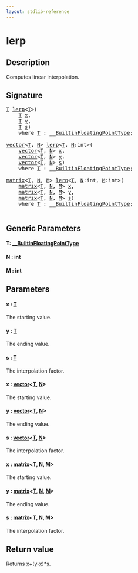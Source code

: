 ```yaml
---
layout: stdlib-reference
---
```


# lerp

## Description

Computes linear interpolation.



## Signature 

<pre>
<a href="lerp.md#typeparam-T" class="code_type">T</a> <a href="lerp.md">lerp</a>&lt;<a href="lerp.md#typeparam-T" class="code_type">T</a>&gt;(
    <a href="lerp.md#typeparam-T" class="code_type">T</a> <a href="lerp.md#decl-x" class="code_param">x</a>,
    <a href="lerp.md#typeparam-T" class="code_type">T</a> <a href="lerp.md#decl-y" class="code_param">y</a>,
    <a href="lerp.md#typeparam-T" class="code_type">T</a> <a href="lerp.md#decl-s" class="code_param">s</a>)
    <span class='code_keyword'>where</span> <a href="lerp.md#typeparam-T" class="code_type">T</a> : <a href="../interfaces/0_builtinfloatingpointtype-029hm/index.md" class="code_type">__BuiltinFloatingPointType</a>;

<a href="../types/vector/index.md" class="code_type">vector</a>&lt;<a href="lerp.md#typeparam-T" class="code_type">T</a>, <a href="lerp.md#decl-N" class="code_var">N</a>&gt; <a href="lerp.md">lerp</a>&lt;<a href="lerp.md#typeparam-T" class="code_type">T</a>, <a href="lerp.md#decl-N" class="code_var">N</a>:<span class="code_keyword">int</span>&gt;(
    <a href="../types/vector/index.md" class="code_type">vector</a>&lt;<a href="lerp.md#typeparam-T" class="code_type">T</a>, <a href="lerp.md#decl-N" class="code_var">N</a>&gt; <a href="lerp.md#decl-x" class="code_param">x</a>,
    <a href="../types/vector/index.md" class="code_type">vector</a>&lt;<a href="lerp.md#typeparam-T" class="code_type">T</a>, <a href="lerp.md#decl-N" class="code_var">N</a>&gt; <a href="lerp.md#decl-y" class="code_param">y</a>,
    <a href="../types/vector/index.md" class="code_type">vector</a>&lt;<a href="lerp.md#typeparam-T" class="code_type">T</a>, <a href="lerp.md#decl-N" class="code_var">N</a>&gt; <a href="lerp.md#decl-s" class="code_param">s</a>)
    <span class='code_keyword'>where</span> <a href="lerp.md#typeparam-T" class="code_type">T</a> : <a href="../interfaces/0_builtinfloatingpointtype-029hm/index.md" class="code_type">__BuiltinFloatingPointType</a>;

<a href="../types/matrix/index.md" class="code_type">matrix</a>&lt;<a href="lerp.md#typeparam-T" class="code_type">T</a>, <a href="lerp.md#decl-N" class="code_var">N</a>, <a href="lerp.md#decl-M" class="code_var">M</a>&gt; <a href="lerp.md">lerp</a>&lt;<a href="lerp.md#typeparam-T" class="code_type">T</a>, <a href="lerp.md#decl-N" class="code_var">N</a>:<span class="code_keyword">int</span>, <a href="lerp.md#decl-M" class="code_var">M</a>:<span class="code_keyword">int</span>&gt;(
    <a href="../types/matrix/index.md" class="code_type">matrix</a>&lt;<a href="lerp.md#typeparam-T" class="code_type">T</a>, <a href="lerp.md#decl-N" class="code_var">N</a>, <a href="lerp.md#decl-M" class="code_var">M</a>&gt; <a href="lerp.md#decl-x" class="code_param">x</a>,
    <a href="../types/matrix/index.md" class="code_type">matrix</a>&lt;<a href="lerp.md#typeparam-T" class="code_type">T</a>, <a href="lerp.md#decl-N" class="code_var">N</a>, <a href="lerp.md#decl-M" class="code_var">M</a>&gt; <a href="lerp.md#decl-y" class="code_param">y</a>,
    <a href="../types/matrix/index.md" class="code_type">matrix</a>&lt;<a href="lerp.md#typeparam-T" class="code_type">T</a>, <a href="lerp.md#decl-N" class="code_var">N</a>, <a href="lerp.md#decl-M" class="code_var">M</a>&gt; <a href="lerp.md#decl-s" class="code_param">s</a>)
    <span class='code_keyword'>where</span> <a href="lerp.md#typeparam-T" class="code_type">T</a> : <a href="../interfaces/0_builtinfloatingpointtype-029hm/index.md" class="code_type">__BuiltinFloatingPointType</a>;

</pre>

## Generic Parameters

####  <a id="typeparam-T"></a>T: [\_\_BuiltinFloatingPointType](../interfaces/0_builtinfloatingpointtype-029hm/index.md)
####  <a id="decl-N"></a>N  : int
####  <a id="decl-M"></a>M  : int

## Parameters

####  <a id="decl-x"></a>x  : [T](lerp.md#typeparam-T)
The starting value.

####  <a id="decl-y"></a>y  : [T](lerp.md#typeparam-T)
The ending value.

####  <a id="decl-s"></a>s  : [T](lerp.md#typeparam-T)
The interpolation factor.

####  <a id="decl-x"></a>x  : [vector](../types/vector/index.md)\<[T](../types/vector/index.md#typeparam-T), [N](../types/vector/index.md#decl-N)\>
The starting value.

####  <a id="decl-y"></a>y  : [vector](../types/vector/index.md)\<[T](../types/vector/index.md#typeparam-T), [N](../types/vector/index.md#decl-N)\>
The ending value.

####  <a id="decl-s"></a>s  : [vector](../types/vector/index.md)\<[T](../types/vector/index.md#typeparam-T), [N](../types/vector/index.md#decl-N)\>
The interpolation factor.

####  <a id="decl-x"></a>x  : [matrix](../types/matrix/index.md)\<[T](../types/matrix/t-0.md), [N](../types/matrix/index.md#decl-N), [M](../types/matrix/index.md#decl-M)\>
The starting value.

####  <a id="decl-y"></a>y  : [matrix](../types/matrix/index.md)\<[T](../types/matrix/t-0.md), [N](../types/matrix/index.md#decl-N), [M](../types/matrix/index.md#decl-M)\>
The ending value.

####  <a id="decl-s"></a>s  : [matrix](../types/matrix/index.md)\<[T](../types/matrix/t-0.md), [N](../types/matrix/index.md#decl-N), [M](../types/matrix/index.md#decl-M)\>
The interpolation factor.


## Return value
Returns <span class='code'><a href="lerp.md#decl-x" class="code_param">x</a>+(<a href="lerp.md#decl-y" class="code_param">y</a>-<a href="lerp.md#decl-x" class="code_param">x</a>)*<a href="lerp.md#decl-s" class="code_param">s</a></span>.



<script>
// Fix .md links to .html when on ReadTheDocs
if (window.location.hostname.includes('readthedocs') || 
    window.location.hostname.includes('rtfd.io')) {
  document.addEventListener('DOMContentLoaded', function() {
    const links = document.querySelectorAll('a');
    links.forEach(link => {
      const href = link.getAttribute('href');
      if (href && href.includes('.md')) {
        // This regex will handle .md links with or without fragment identifiers or query parameters
        link.href = link.href.replace(/(.+)\.md(#[^?]*)?(\?.*)?$/, '$1.html$2$3');
      }
    });
  });
}
</script>
